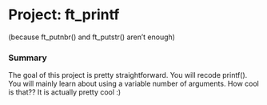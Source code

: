 # Project: ft_printf 
(because ft_putnbr() and ft_putstr() aren’t enough)

### Summary
The goal of this project is pretty straightforward. You will recode printf().
You will mainly learn about using a variable number of arguments. How cool is that??
It is actually pretty cool :)
